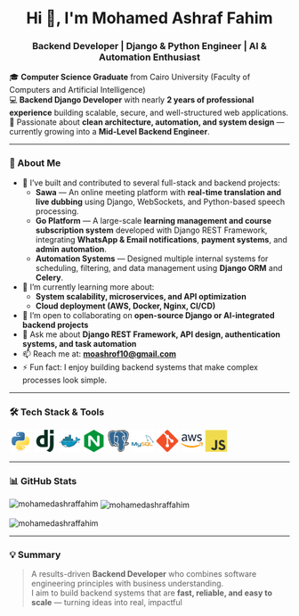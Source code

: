 <h1 align="center">Hi 👋, I'm Mohamed Ashraf Fahim</h1>
<h3 align="center">Backend Developer | Django & Python Engineer | AI & Automation Enthusiast</h3>

🎓 **Computer Science Graduate** from Cairo University (Faculty of Computers and Artificial Intelligence)  
💻 **Backend Django Developer** with nearly **2 years of professional experience** building scalable, secure, and well-structured web applications.  
🚀 Passionate about **clean architecture, automation, and system design** — currently growing into a **Mid-Level Backend Engineer**.

---

### 🧠 About Me

- 🔭 I’ve built and contributed to several full-stack and backend projects:
  - **Sawa** — An online meeting platform with **real-time translation and live dubbing** using Django, WebSockets, and Python-based speech processing.
  - **Go Platform** — A large-scale **learning management and course subscription system** developed with Django REST Framework, integrating **WhatsApp & Email notifications**, **payment systems**, and **admin automation**.
  - **Automation Systems** — Designed multiple internal systems for scheduling, filtering, and data management using **Django ORM** and **Celery**.
- 🌱 I’m currently learning more about:
  - **System scalability, microservices, and API optimization**
  - **Cloud deployment (AWS, Docker, Nginx, CI/CD)**
- 👯 I’m open to collaborating on **open-source Django or AI-integrated backend projects**
- 💬 Ask me about **Django REST Framework, API design, authentication systems, and task automation**
- 📫 Reach me at: **moashrof10@gmail.com**
- ⚡ Fun fact: I enjoy building backend systems that make complex processes look simple.

---

### 🛠️ Tech Stack & Tools

<p align="left">
<a href="https://www.python.org" target="_blank"><img src="https://raw.githubusercontent.com/devicons/devicon/master/icons/python/python-original.svg" width="40" height="40"/></a>
<a href="https://www.djangoproject.com/" target="_blank"><img src="https://raw.githubusercontent.com/devicons/devicon/master/icons/django/django-plain.svg" width="40" height="40"/></a>
<a href="https://www.docker.com/" target="_blank"><img src="https://raw.githubusercontent.com/devicons/devicon/master/icons/docker/docker-original.svg" width="40" height="40"/></a>
<a href="https://nginx.org/" target="_blank"><img src="https://raw.githubusercontent.com/devicons/devicon/master/icons/nginx/nginx-original.svg" width="40" height="40"/></a>
<a href="https://www.postgresql.org/" target="_blank"><img src="https://raw.githubusercontent.com/devicons/devicon/master/icons/postgresql/postgresql-original.svg" width="40" height="40"/></a>
<a href="https://www.mysql.com/" target="_blank"><img src="https://raw.githubusercontent.com/devicons/devicon/master/icons/mysql/mysql-original-wordmark.svg" width="40" height="40"/></a>
<a href="https://git-scm.com/" target="_blank"><img src="https://raw.githubusercontent.com/devicons/devicon/master/icons/git/git-original.svg" width="40" height="40"/></a>
<a href="https://aws.amazon.com/" target="_blank"><img src="https://raw.githubusercontent.com/devicons/devicon/master/icons/amazonwebservices/amazonwebservices-original-wordmark.svg" width="40" height="40"/></a>
<a href="https://www.javascript.com/" target="_blank"><img src="https://raw.githubusercontent.com/devicons/devicon/master/icons/javascript/javascript-original.svg" width="40" height="40"/></a>
</p>

---

### 📊 GitHub Stats

<p><img align="left" src="https://github-readme-stats.vercel.app/api/top-langs?username=mohamedashraffahim&show_icons=true&locale=en&layout=compact" alt="mohamedashraffahim" /></p>

<p>&nbsp;<img align="center" src="https://github-readme-stats.vercel.app/api?username=mohamedashraffahim&show_icons=true&locale=en" alt="mohamedashraffahim" /></p>

<p><img align="center" src="https://github-readme-streak-stats.herokuapp.com/?user=mohamedashraffahim&" alt="mohamedashraffahim" /></p>

---

### 💡 Summary

> A results-driven **Backend Developer** who combines software engineering principles with business understanding.  
> I aim to build backend systems that are **fast, reliable, and easy to scale** — turning ideas into real, impactful

